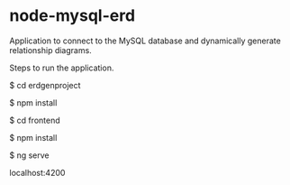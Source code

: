 # node-mysql-erd
Application to connect to the MySQL database and dynamically generate relationship diagrams.

Steps to run the application.

$ cd erdgenproject

$ npm install

$ cd frontend

$ npm install

$ ng serve

localhost:4200
